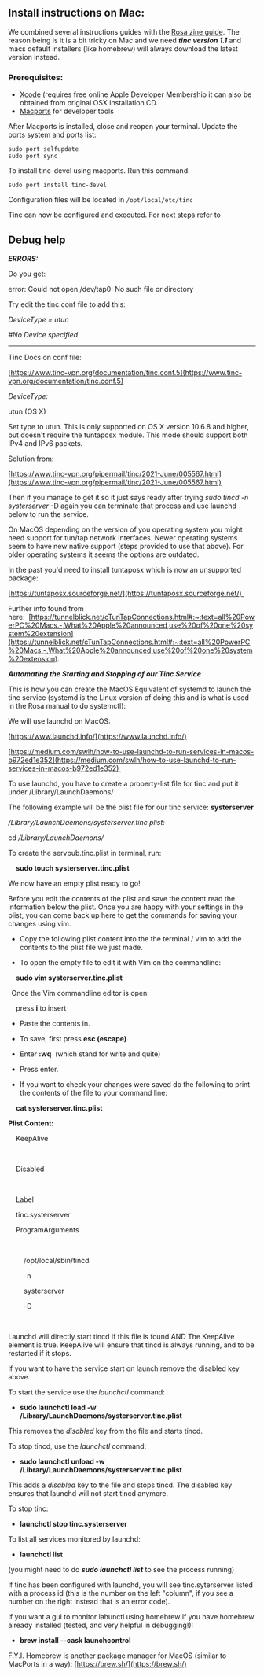 ## Install instructions on Mac:
We combined several instructions guides with the [Rosa zine guide](https://psaroskalazines.gr/pdf/rosa_beta_25_jan_23.pdf](https://psaroskalazines.gr/pdf/rosa_beta_25_jan_23.pdf) ). The reason being is it is a bit tricky on Mac and we need ***tinc version 1.1*** and macs default installers (like homebrew) will always download the latest version instead. 

### Prerequisites: 
- [Xcode](https://developer.apple.com/xcode/) (requires free online Apple Developer Membership it can also be obtained from original OSX installation CD. 
- [Macports](http://www.macports.org/install.php) for developer tools

After Macports is installed, close and reopen your terminal. Update the ports system and ports list:

``` shell
sudo port selfupdate
sudo port sync
```

To install tinc-devel using macports. Run this command:

``` shell
sudo port install tinc-devel
```

Configuration files will be located in `/opt/local/etc/tinc`

Tinc can now be configured and executed. For next steps refer to [](05-VPN%20and%20Reverse%20Proxy%20Server.md#Tinc%20creating%20the%20initial%20network%20and%20inviting%20nodes)


## Debug help


**_ERRORS:_**

Do you get:

error: Could not open /dev/tap0: No such file or directory 

  

Try edit the tinc.conf file to add this:

  

_DeviceType = utun_

_#No Device specified_ 

  

  

----------

Tinc Docs on conf file:

[https://www.tinc-vpn.org/documentation/tinc.conf.5](https://www.tinc-vpn.org/documentation/tinc.conf.5)

  

_DeviceType:_

  

utun (OS X)

Set type to utun. This is only supported on OS X version 10.6.8 and higher, but doesn't require the tuntaposx module. This mode should support both IPv4 and IPv6 packets.

Solution from:

[https://www.tinc-vpn.org/pipermail/tinc/2021-June/005567.html](https://www.tinc-vpn.org/pipermail/tinc/2021-June/005567.html)

  

  

Then if you manage to get it so it just says ready after trying _sudo tincd -n systerserver_ -D again you can terminate that process and use launchd below to run the service. 

  

  

On MacOS depending on the version of you operating system you might need support for tun/tap network interfaces. Newer operating systems seem to have new native support (steps provided to use that above). For older operating systems it seems the options are outdated.

  

In the past you'd need to install tuntaposx which is now an unsupported package:

[https://tuntaposx.sourceforge.net/](https://tuntaposx.sourceforge.net/) 

Further info found from here:  [https://tunnelblick.net/cTunTapConnections.html#:~:text=all%20PowerPC%20Macs.-,What%20Apple%20announced,use%20of%20one%20system%20extension](https://tunnelblick.net/cTunTapConnections.html#:~:text=all%20PowerPC%20Macs.-,What%20Apple%20announced,use%20of%20one%20system%20extension).

  

  

**_Automating the Starting and Stopping of our Tinc Service_**

  

This is how you can create the MacOS Equivalent of systemd to launch the tinc service (systemd is the Linux version of doing this and is what is used in the Rosa manual to do systemctl):

  

We will use launchd on MacOS:

[https://www.launchd.info/](https://www.launchd.info/)

[https://medium.com/swlh/how-to-use-launchd-to-run-services-in-macos-b972ed1e352](https://medium.com/swlh/how-to-use-launchd-to-run-services-in-macos-b972ed1e352) 

  

  

To use launchd, you have to create a property-list file for tinc and put it under /Library/LaunchDaemons/

  

The following example will be the plist file for our tinc service: **systerserver**

  

_/Library/LaunchDaemons/_systerserver_.tinc.plist:_

cd _/Library/LaunchDaemons/_

  

To create the servpub.tinc.plist in terminal, run:

    **sudo touch systerserver.tinc.plist**

We now have an empty plist ready to go!

  

Before you edit the contents of the plist and save the content read the information below the plist. Once you are happy with your settings in the plist, you can come back up here to get the commands for saving your changes using vim. 

  

- Copy the following plist content into the the terminal / vim to add the contents to the plist file we just made.

- To open the empty file to edit it with Vim on the commandline:

    **sudo vim systerserver.tinc.plist**

-Once the Vim commandline editor is open:

    press **i** to insert

- Paste the contents in. 

- To save, first press **esc (**escape**)**

- Enter **:wq**  (which stand for write and quite)

- Press enter.

- If you want to check your changes were saved do the following to print the contents of the file to your command line:

    **cat systerserver.tinc.plist**

**Plist Content:**

  

<?xml version="1.0" encoding="UTF-8"?>

<!DOCTYPE plist PUBLIC "-//Apple//DTD PLIST 1.0//EN" "[http://www.apple.com/DTDs/PropertyList-1.0.dtd](http://www.apple.com/DTDs/PropertyList-1.0.dtd)">

<plist version="1.0">

<dict>

    <key>KeepAlive</key>

    <true/>

    <key>Disabled</key>

    <true/>

    <key>Label</key>

    <string>tinc.systerserver</string>

    <key>ProgramArguments</key>

    <array>

        <string>/opt/local/sbin/tincd</string>

        <string>-n</string>

        <string>systerserver</string>

        <string>-D</string>

    </array>

</dict>

</plist>

  

  

Launchd will directly start tincd if this file is found AND The <key>KeepAlive</key> element is true. KeepAlive will ensure that tincd is always running, and to be restarted if it stops. 

  

If you want to have the service start on launch remove the disabled key above. 

  

To start the service use the _launchctl_ command:

- **sudo launchctl load -w /Library/LaunchDaemons/systerserver.tinc.plist**

  

This removes the _disabled_ key from the file and starts tincd.

  

To stop tincd, use the _launchctl_ command:

- **sudo launchctl unload -w /Library/LaunchDaemons/systerserver.tinc.plist**

  

This adds a _disabled_ key to the file and stops tincd. The disabled key ensures that launchd will not start tincd anymore. 

  

  

To stop tinc:

- **launchctl stop tinc.systerserver**

  

To list all services monitored by launchd:

- **launchctl list**

  

(you might need to do **_sudo launchctl list_** to see the process running)

  

If tinc has been configured with launchd, you will see tinc.syterserver listed with a process id (this is the number on the left "column", if you see a number on the right instead that is an error code).

  

If you want a gui to monitor lahunctl using homebrew if you have homebrew already installed (tested, and very helpful in debugging!): 

- **brew install --cask launchcontrol**

  

  

F.Y.I. Homebrew is another package manager for MacOS (similar to MacPorts in a way): [https://brew.sh/](https://brew.sh/)